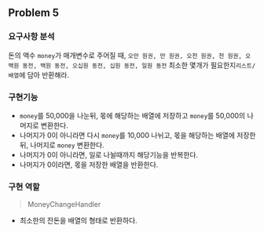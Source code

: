 ## Problem 5


### 요구사항 분석
돈의 액수 ``money``가 매개변수로 주어질 때, ``오만 원권, 만 원권, 오천 원권, 천 원권, 오백원 동전, 백원 동전, 오십원 동전, 십원 동전, 일원 동전`` 최소한 몇개가 필요한지``리스트/배열``에 담아 반환해라. 


### 구현기능
* ``money``를 50,000을 나눈뒤, 몫에 해당하는 배열에 저장하고 ``money``를 50,000의 나머지로 변환한다.
* 나머지가 0이 아니라면 다시 ``money``를 10,000 나뉘고, 몫을 해당하는 배열에 저장한뒤, 나머지로 ``money`` 변환한다.
* 나머지가 0이 아니라면, 일로 나뉠때까지 해당기능을 반복한다.
* 나머지가 0이라면, 몫을 저장한 배열을 반환한다.

### 구현 역할
> MoneyChangeHandler

- 최소한의 잔돈을 배열의 형태로 반환하다.
